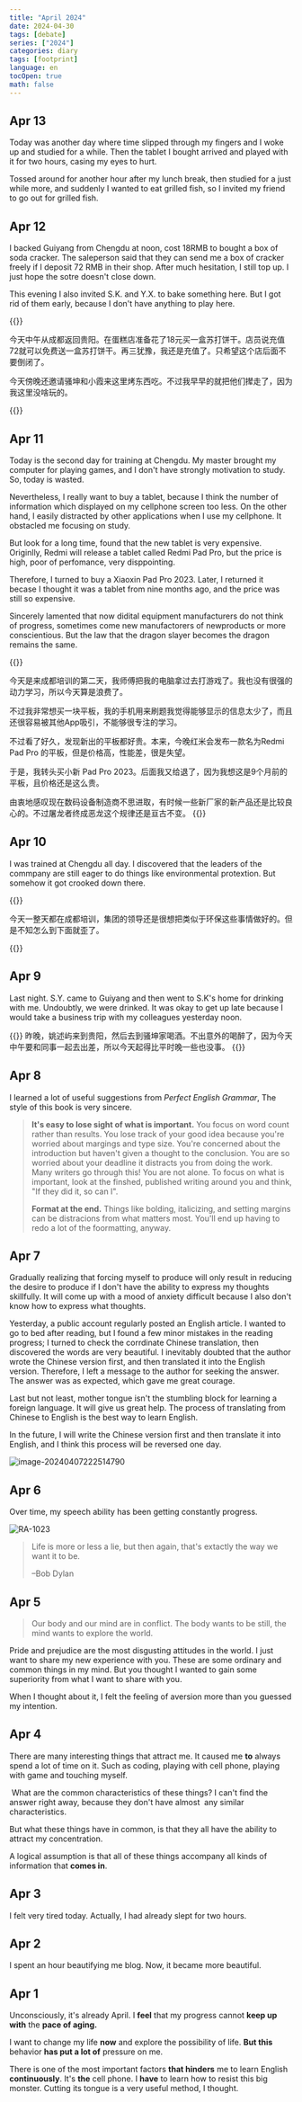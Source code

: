 ```yaml
---
title: "April 2024"
date: 2024-04-30
tags: [debate]
series: ["2024"]
categories: diary
tags: [footprint]
language: en
tocOpen: true
math: false
---
```


## Apr 13

Today was another day where time slipped through my fingers and I woke up and studied for a while. Then the tablet I bought arrived and played with it for two hours, casing my eyes to hurt.

Tossed around for another hour after my lunch break, then studied for a just while more, and suddenly I wanted to eat grilled fish, so I invited my friend to go out for grilled fish.

## Apr 12

I backed Guiyang from Chengdu at noon, cost 18RMB to bought a box of soda cracker. The saleperson said that they can send me a box of cracker freely if I deposit 72 RMB in their shop. After much hesitation, I still top up. I just hope the sotre doesn't close down.

This evening I also invited S.K. and Y.X. to bake something here. But I got rid of them early, because I don't have anything to play here.

{{<collopse title="See original text">}}

今天中午从成都返回贵阳。在蛋糕店准备花了18元买一盒苏打饼干。店员说充值72就可以免费送一盒苏打饼干。再三犹豫，我还是充值了。只希望这个店后面不要倒闭了。

今天傍晚还邀请骚坤和小霞来这里烤东西吃。不过我早早的就把他们撵走了，因为我这里没啥玩的。

{{</collopse>}}

## Apr 11



Today is the second day for training at Chengdu. My master brought my computer for playing games, and I don't have strongly motivation to study. So, today is wasted.

Nevertheless, I really want to buy a tablet, because I think the number of information which displayed on my cellphone screen too less. On the other hand, I easily distracted by other applications when I use my cellphone. It obstacled me focusing on study.

But look for a long time, found that the new tablet is very expensive. Originlly, Redmi will release a tablet called Redmi Pad Pro, but the price is high, poor of perfomance, very disppointing.

Therefore, I turned to buy a Xiaoxin Pad Pro 2023. Later, I returned it becase I thought it was a tablet from nine months ago, and the price was still so expensive.

Sincerely lamented that now didital equipment manufacturers do not think of progress, sometimes come new manufactorers of newproducts or more conscientious. But the law that the dragon slayer becomes the dragon remains the same.

{{<collopse title="See original text">}}

今天是来成都培训的第二天，我师傅把我的电脑拿过去打游戏了。我也没有很强的动力学习，所以今天算是浪费了。

不过我非常想买一块平板，我的手机用来刷题我觉得能够显示的信息太少了，而且还很容易被其他App吸引，不能够很专注的学习。

不过看了好久，发现新出的平板都好贵。本来，今晚红米会发布一款名为Redmi Pad Pro 的平板，但是价格高，性能差，很是失望。

于是，我转头买小新 Pad Pro 2023。后面我又给退了，因为我想这是9个月前的平板，且价格还是这么贵。

由衷地感叹现在数码设备制造商不思进取，有时候一些新厂家的新产品还是比较良心的。不过屠龙者终成恶龙这个规律还是亘古不变。
{{</collopse>}}

## Apr 10

I was trained at Chengdu all day. I discovered that the leaders of the commpany are still eager to do things like environmental protextion. But somehow it got crooked down there.

{{<collopse title="See original text">}}

今天一整天都在成都培训，集团的领导还是很想把类似于环保这些事情做好的。但是不知怎么到下面就歪了。

{{</collopse>}}

## Apr 9

Last night. S.Y. came to Guiyang and then went to S.K's home for drinking with me. Undoubtly, we were drinked. It was okay to get up late because I would take a business trip with my colleagues yesterday noon.

{{<collopse title="See original text">}}
昨晚，姚述屿来到贵阳，然后去到骚坤家喝酒。不出意外的喝醉了，因为今天中午要和同事一起去出差，所以今天起得比平时晚一些也没事。
{{</collopse>}}

## Apr 8

I learned a lot of useful suggestions from *Perfect English Grammar*, The style of this book is very sincere.

> **It's easy to lose sight of what is important.** You focus on word count rather than results. You lose track of your good idea because you're worried about margings and type size. You're concerned about the introduction but haven't given a thought to the conclusion. You are so worried about your deadline it distracts you from doing the work. Many writers go through this! You are not alone. To focus on what is important, look at the finshed, published writing around you and think, "If they did it, so can I".
>
> **Format at the end.** Things like bolding, italicizing, and setting margins can be distracions from what matters most. You'll end up having to redo a lot of the foormatting, anyway.

## Apr 7

Gradually realizing that forcing myself to produce will only result in reducing the desire to produce if I don't have the ability to express my thoughts skillfully. It will come up with a mood of anxiety difficult because I also don't know how to express what thoughts.


Yesterday, a public account regularly posted an English article. I wanted to go to bed after reading, but I found a few minor mistakes in the reading progress; I turned to check the corrdinate Chinese translation, then discovered the words are very beautiful. I inevitably doubted that the author wrote the Chinese version first, and then translated it into the English version. Therefore, I left a message to the author for seeking the answer. The answer was as expected, which gave me great courage.


Last but not least, mother tongue isn't the stumbling block for learning a foreign language. It will give us great help. The process of translating from Chinese to English is the best way to learn English.


In the future, I will write the Chinese version first and then translate it into English, and I think this process will be reversed one day. 

![image-20240407222514790](https://dagwbl.oss-cn-chengdu.aliyuncs.com/picture/obsidian/image-20240407222514790.png)



## Apr 6

Over time, my speech ability has been getting constantly progress.

![RA-1023](https://dagwbl.oss-cn-chengdu.aliyuncs.com/picture/obsidian/image-20240406131231278.png)

> Life is more or less a lie, but then again, that's extactly the way we want it to be.
>
> <right>–Bob Dylan</right>



## Apr 5

> Our body and our mind are in conflict. The body wants to be still, the mind wants to explore the world.

Pride and prejudice are the most disgusting attitudes in the world. I just want to share my new experience with you. These are some ordinary and common things in my mind. But you thought I wanted to gain some superiority from what I want to share with you.

When I thought about it, I felt the feeling of aversion more than you guessed my intention.

## Apr 4

There are many interesting things that attract me. It caused me **to** always spend a lot of time on it. Such as coding, playing with cell phone, playing with game and touching myself.

 What are the common characteristics of these things? I can't find the answer right away, because they don't have almost  any similar characteristics.

But what these things have in common, is that they all have the ability to attract my concentration. 

A logical assumption is that all of these things accompany all kinds of information that **comes in**.

## Apr 3

I felt very tired today. Actually, I had already slept for two hours.

## Apr 2

I spent an hour beautifying me blog. Now, it became more beautiful.

## Apr 1

Unconsciously, it's already April. I **feel** that my progress cannot **keep up with** the **pace of aging.**

I want to change my life **now** and explore the possibility of life. **But this** behavior **has put a lot of** pressure on me.

There is one of the most important factors **that hinders** me to learn English **continuously**. It's **the** cell phone. I **have** to learn how to resist this big monster. Cutting its tongue is a very useful method, I thought.

